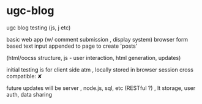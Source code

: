 # ugc-blog
ugc blog testing (js, j etc) 

basic web app (w/ comment submission , display system) 
browser form based text input 
appended to page to create 'posts' 

(html/oocss structure, js - user interaction, html generation, updates) 


initial testing is for client side atm , locally stored in browser session
cross compatible: ✘ 

future updates will be server , node.js, sql, etc (RESTful ?) , lt storage, user auth, data sharing





